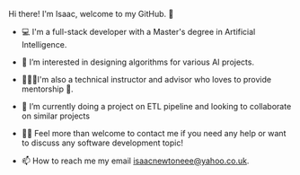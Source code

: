 Hi there! I'm Isaac, welcome to my GitHub. 🌱

- 💻 I'm a full-stack developer with a Master's degree in Artificial Intelligence.


- 👀 I’m interested in designing algorithms for various AI projects. 


- 👨🏼‍💻I'm also a technical instructor and advisor who loves to provide mentorship 🌱.


- 💞️ I’m currently doing a project on ETL pipeline and looking to collaborate on similar projects

- 👋💬 Feel more than welcome to contact me if you need any help or want to discuss any software development topic! 

- 📫 How to reach me my email isaacnewtoneee@yahoo.co.uk.

<!---
isaacnewt/isaacnewt is a ✨ special ✨ repository because its `README.md` (this file) appears on your GitHub profile.
You can click the Preview link to take a look at your changes.
--->
